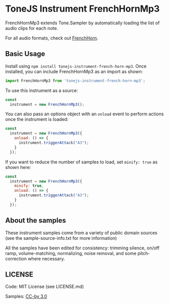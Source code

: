 # ToneJS Instrument FrenchHornMp3

FrenchHornMp3 extends Tone.Sampler by automatically loading the list of audio clips for each note.

For all audio formats, check out [FrenchHorn](../README.md).

## Basic Usage

Install using `npm install tonejs-instrument-french-horn-mp3`. Once installed, you can include FrenchHornMp3 as an import as shown:

```javascript
import FrenchHornMp3 from 'tonejs-instrument-french-horn-mp3';
```

To use this instrument as a source:

```javascript
const
  instrument = new FrenchHornMp3();
```

You can also pass an options object with an `onload` event to perform actions once the instrument is loaded:

```javascript
const
  instrument = new FrenchHornMp3({
    onload: () => {
      instrument.triggerAttack("A3");
    }
  });
```

If you want to reduce the number of samples to load, set `minify: true` as shown here:

```javascript
const
  instrument = new FrenchHornMp3({
    minify: true,
    onload: () => {
      instrument.triggerAttack("A3");
    }
  });
```

## About the samples

These instrument samples come from a variety of public domain sources (see the sample-source-info.txt for more information)

All the samples have been edited for consistency: trimming silence, on/off ramp, volume-matching, normalizing, noise removal, and some pitch-correction where necessary.

## LICENSE

Code: MIT License (see LICENSE.md)

Samples: [CC-by 3.0](https://creativecommons.org/licenses/by/3.0/)
